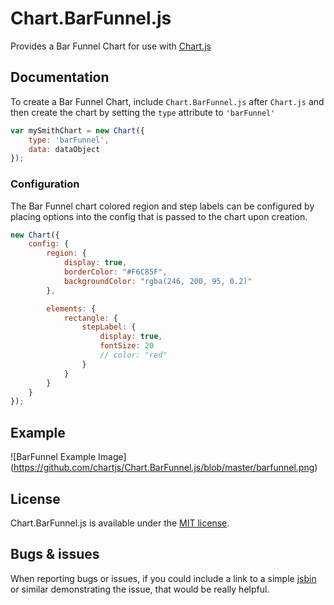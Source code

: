 # Chart.BarFunnel.js

Provides a Bar Funnel Chart for use with [Chart.js](http://www.chartjs.org)

## Documentation

To create a Bar Funnel Chart, include `Chart.BarFunnel.js` after `Chart.js` and then create the chart by setting the `type` attribute to `'barFunnel'`

```javascript
var mySmithChart = new Chart({
	type: 'barFunnel',
	data: dataObject
});
```

### Configuration
The Bar Funnel chart colored region and step labels can be configured by placing options into the config that is passed to the chart upon creation.

```javascript
new Chart({
	config: {
		region: {
			display: true,
			borderColor: "#F6C85F",
			backgroundColor: "rgba(246, 200, 95, 0.2)"
		},

		elements: {
			rectangle: {
				stepLabel: {
					display: true,
					fontSize: 20
					// color: "red"
				}
			}
		}
	}
});
```

## Example
![BarFunnel Example Image]
(https://github.com/chartjs/Chart.BarFunnel.js/blob/master/barfunnel.png)

## License

Chart.BarFunnel.js is available under the [MIT license](http://opensource.org/licenses/MIT).

## Bugs & issues

When reporting bugs or issues, if you could include a link to a simple [jsbin](http://jsbin.com) or similar demonstrating the issue, that would be really helpful.
